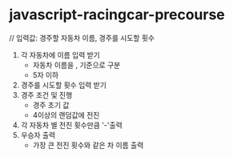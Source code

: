 # javascript-racingcar-precourse

// 입력값: 경주할 자동차 이름, 경주를 시도할 횟수

1. 각 자동차에 이름 입력 받기
   -  자동차 이름을 , 기준으로 구분
   -  5자 이하
2. 경주를 시도할 횟수 입력 받기
3. 경주 조건 및 진행
   -  경주 초기 값
   -  4이상의 랜덤값에 전진
4. 각 자동차 별 전진 횟수만큼 '-'출력
5. 우승자 출력
   -  가장 큰 전진 횟수와 같은 차 이름 출력
